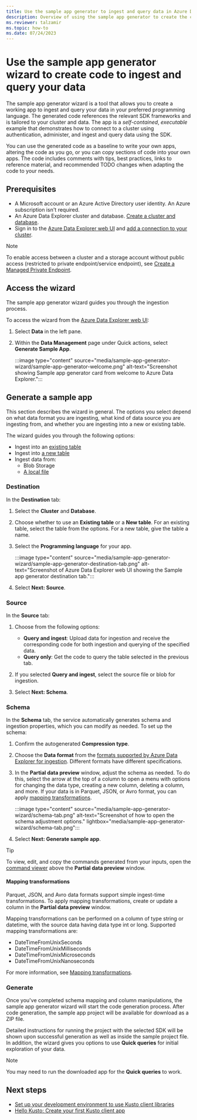 ```yaml
---
title: Use the sample app generator to ingest and query data in Azure Data Explorer
description: Overview of using the sample app generator to create the code to ingest and query your data in your preferred programming language.
ms.reviewer: talzamir
ms.topic: how-to
ms.date: 07/24/2023
---
```


# Use the sample app generator wizard to create code to ingest and query your data

The sample app generator wizard is a tool that allows you to create a working app to ingest and query your data in your preferred programming language. The generated code references the relevant SDK frameworks and is tailored to your cluster and data. The app is a *self-contained*, *executable* example that demonstrates how to connect to a cluster using authentication, administer, and ingest and query data using the SDK.

You can use the generated code as a baseline to write your own apps, altering the code as you go, or you can copy sections of code into your own apps. The code includes comments with tips, best practices, links to reference material, and recommended TODO changes when adapting the code to your needs.

## Prerequisites

* A Microsoft account or an Azure Active Directory user identity. An Azure subscription isn't required.
* An Azure Data Explorer cluster and database. [Create a cluster and database](create-cluster-and-database.md).
* Sign in to the [Azure Data Explorer web UI](https://dataexplorer.azure.com/) and [add a connection to your cluster](web-query-data.md#add-clusters).

> [!NOTE]
> To enable access between a cluster and a storage account without public access (restricted to private endpoint/service endpoint), see [Create a Managed Private Endpoint](security-network-managed-private-endpoint-create.md).

## Access the wizard

The sample app generator wizard guides you through the ingestion process.

To access the wizard from the [Azure Data Explorer web UI](https://dataexplorer.azure.com/):

1. Select **Data** in the left pane.
1. Within the **Data Management** page under Quick actions, select **Generate Sample App**.

    :::image type="content" source="media/sample-app-generator-wizard/sample-app-generator-welcome.png" alt-text="Screenshot showing Sample app generator card from welcome to Azure Data Explorer.":::

## Generate a sample app

This section describes the wizard in general. The options you select depend on what data format you are ingesting, what kind of data source you are ingesting from, and whether you are ingesting into a new or existing table.

The wizard guides you through the following options:

* Ingest into an [existing table](/azure/data-explorer/ingest-from-local-file)
* Ingest into [a new table](/azure/data-explorer/ingest-from-container)
* Ingest data from:
  * Blob Storage
  * [A local file](/azure/data-explorer/ingest-from-local-file)

### Destination

In the **Destination** tab:

1. Select the **Cluster** and **Database**.
1. Choose whether to use an **Existing table** or a **New table**. For an existing table, select the table from the options. For a new table, give the table a name.
1. Select the **Programming language** for your app.

    :::image type="content" source="media/sample-app-generator-wizard/sample-app-generator-destination-tab.png" alt-text="Screenshot of Azure Data Explorer web UI showing the Sample app generator destination tab.":::

1. Select **Next: Source**.

### Source

In the **Source** tab:

1. Choose from the following options:

   * **Query and ingest**: Upload data for ingestion and receive the corresponding code for both ingestion and querying of the specified data.
   * **Query only**: Get the code to query the table selected in the previous tab.

1. If you selected **Query and ingest**, select the source file or blob for ingestion.
1. Select **Next: Schema**.

### Schema

In the **Schema** tab, the service automatically generates schema and ingestion properties, which you can modify as needed. To set up the schema:

1. Confirm the autogenerated **Compression type**.
1. Choose the **Data format** from the [formats supported by Azure Data Explorer for ingestion](ingestion-supported-formats.md). Different formats have different specifications.
1. In the **Partial data preview** window, adjust the schema as needed. To do this, select the arrow at the top of a column to open a menu with options for changing the data type, creating a new column, deleting a column, and more. If your data is in Parquet, JSON, or Avro format, you can apply [mapping transformations](#mapping-transformations).

    :::image type="content" source="media/sample-app-generator-wizard/schema-tab.png" alt-text="Screenshot of how to open the schema adjustment options." lightbox="media/sample-app-generator-wizard/schema-tab.png":::

1. Select **Next: Generate sample app**.

>[!TIP]
> To view, edit, and copy the commands generated from your inputs, open the [command viewer](/azure/data-explorer/ingest-from-container#command-editor) above the **Partial data preview** window.

#### Mapping transformations

Parquet, JSON, and Avro data formats support simple ingest-time transformations. To apply mapping transformations, create or update a column in the **Partial data preview** window.

Mapping transformations can be performed on a column of type string or datetime, with the source data having data type int or long. Supported mapping transformations are:

* DateTimeFromUnixSeconds
* DateTimeFromUnixMilliseconds
* DateTimeFromUnixMicroseconds
* DateTimeFromUnixNanoseconds

For more information, see [Mapping transformations](kusto/management/mappings.md#mapping-transformations).

### Generate

Once you've completed schema mapping and column manipulations, the sample app generator wizard will start the code generation process. After code generation, the sample app project will be available for download as a ZIP file.

Detailed instructions for running the project with the selected SDK will be shown upon successful generation as well as inside the sample project file. In addition, the wizard gives you options to use **Quick queries** for initial exploration of your data.

>[!NOTE]
> You may need to run the downloaded app for the **Quick queries** to work.

## Next steps

* [Set up your development environment to use Kusto client libraries](kusto/api/get-started/app-set-up.md)
* [Hello Kusto: Create your first Kusto client app](kusto/api/get-started/app-hello-kusto.md)

